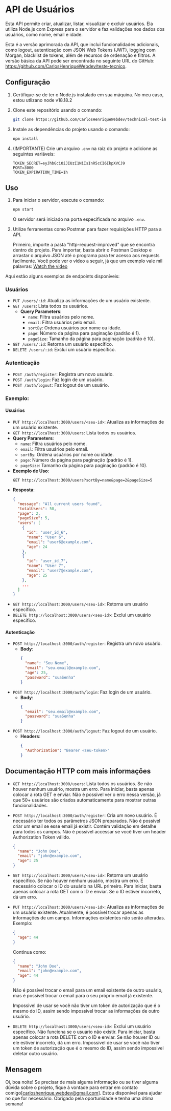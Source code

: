 # API de Usuários

Esta API permite criar, atualizar, listar, visualizar e excluir usuários. Ela utiliza Node.js com Express para o servidor e faz validações nos dados dos usuários, como nome, email e idade.

Esta é a versão aprimorada da API, que inclui funcionalidades adicionais, como logout, autenticação com JSON Web Tokens (JWT), logging com Morgan, blacklist de tokens, além de recursos de ordenação e filtros. A versão básica da API pode ser encontrada no seguinte URL do GitHub: https://github.com/CarlosHenriqueWebdev/teste-tecnico.

## Configuração

1. Certifique-se de ter o Node.js instalado em sua máquina. No meu caso, estou utlizano node v18.18.2 

2. Clone este repositório usando o comando:

   ```bash
   git clone https://github.com/CarlosHenriqueWebdev/technical-test-improved.git
   ```

3. Instale as dependências do projeto usando o comando:

   ```bash
   npm install
   ```

4. (IMPORTANTE) Crie um arquivo `.env` na raiz do projeto e adicione as seguintes variáveis:

   ```plaintext
   TOKEN_SECRET=eyJhbGciOiJIUzI1NiIsInR5cCI6IkpXVCJ9
   PORT=3000
   TOKEN_EXPIRATION_TIME=1h
   ```

## Uso

1. Para iniciar o servidor, execute o comando:

   ```bash
   npm start
   ```

   O servidor será iniciado na porta especificada no arquivo `.env`.

2. Utilize ferramentas como Postman para fazer requisições HTTP para a API.

   Primeiro, importe a pasta "http-request-improved" que se encontra dentro do projeto. Para importar, basta abrir o Postman Desktop e arrastar o arquivo JSON até o programa para ter acesso aos requests facilmente. Você pode ver o vídeo a seguir, já que um exemplo vale mil palavras: [Watch the video](https://imgur.com/a/dhiZSIG)

Aqui estão alguns exemplos de endpoints disponíveis:

### Usuários

- `PUT /users/:id`: Atualiza as informações de um usuário existente.
- `GET /users`: Lista todos os usuários.
  - **Query Parameters**:
    - `name`: Filtra usuários pelo nome.
    - `email`: Filtra usuários pelo email.
    - `sortBy`: Ordena usuários por nome ou idade.
    - `page`: Número da página para paginação (padrão é 1).
    - `pageSize`: Tamanho da página para paginação (padrão é 10).
- `GET /users/:id`: Retorna um usuário específico.
- `DELETE /users/:id`: Exclui um usuário específico.

### Autenticação

- `POST /auth/register`: Registra um novo usuário.
- `POST /auth/login`: Faz login de um usuário.
- `POST /auth/logout`: Faz logout de um usuário.

### Exemplo:

#### Usuários

- `PUT http://localhost:3000/users/<seu-id>`: Atualiza as informações de um usuário existente.
- `GET http://localhost:3000/users`: Lista todos os usuários.
 - **Query Parameters**:
    - `name`: Filtra usuários pelo nome.
    - `email`: Filtra usuários pelo email.
    - `sortBy`: Ordena usuários por nome ou idade.
    - `page`: Número da página para paginação (padrão é 1).
    - `pageSize`: Tamanho da página para paginação (padrão é 10).
  - **Exemplo de Uso**:
    ```plaintext
    GET http://localhost:3000/users?sortBy=name&page=2&pageSize=5
    ```
  - **Resposta**:
    ```json
    {
      "message": "All current users found",
      "totalUsers": 50,
      "page": 2,
      "pageSize": 5,
      "users": [
        {
          "id": "user_id_6",
          "name": "User 6",
          "email": "user6@example.com",
          "age": 24
        },
        {
          "id": "user_id_7",
          "name": "User 7",
          "email": "user7@example.com",
          "age": 25
        },
        ...
      ]
    }
    ```
- `GET http://localhost:3000/users/<seu-id>`: Retorna um usuário específico.
- `DELETE http://localhost:3000/users/<seu-id>`: Exclui um usuário específico.

#### Autenticação

- `POST http://localhost:3000/auth/register`: Registra um novo usuário.
  - **Body**:
    ```json
    {
      "name": "Seu Nome",
      "email": "seu.email@example.com",
      "age": 25,
      "password": "suaSenha"
    }
    ```
- `POST http://localhost:3000/auth/login`: Faz login de um usuário.
  - **Body**:
    ```json
    {
      "email": "seu.email@example.com",
      "password": "suaSenha"
    }
    ```
- `POST http://localhost:3000/auth/logout`: Faz logout de um usuário.
  - **Headers**:
    ```json
    {
      "Authorization": "Bearer <seu-token>"
    }
    ```

## Documentação HTTP com mais informações

- `GET http://localhost:3000/users`: Lista todos os usuários. Se não houver nenhum usuário, mostra um erro. Para iniciar, basta apenas colocar a rota GET e enviar. Não é possivel ver o erro nessa versão, já que 50+ usuários são criados automaticamente para mostrar outras funcionalidades.

- `POST http://localhost:3000/auth/register`: Cria um novo usuário. É necessário ter todos os parâmetros JSON preparados. Não é possível criar um email se esse email já existir. Contém validação em detalhe para todos os campos. Não é possivel accessar se você tiver um header Authorization Token válido.

  ```json
  {
    "name": "John Doe",
    "email": "john@example.com",
    "age": 25
  }
  ```

- `GET http://localhost:3000/users/<seu-id>`: Retorna um usuário específico. Se não houver nenhum usuário, mostra um erro. É necessário colocar o ID do usuário na URL primeiro. Para iniciar, basta apenas colocar a rota GET com o ID e enviar. Se o ID estiver incorreto, dá um erro.

- `PUT http://localhost:3000/users/<seu-id>`: Atualiza as informações de um usuário existente. Atualmente, é possível trocar apenas as informações de um campo. Informações existentes não serão alteradas. Exemplo:

  ```json
  {
    "age": 44
  }
  ```

  Continua como:

  ```json
  {
    "name": "John Doe",
    "email": "john@example.com",
    "age": 44
  }
  ```

  Não é possível trocar o email para um email existente de outro usuário, mas é possível trocar o email para o seu próprio email já existente.

  Impossivel de usar se você não tiver um token de autorização que é o mesmo do ID, assim sendo impossivel trocar as informações de outro usuário.

- `DELETE http://localhost:3000/users/<seu-id>`: Exclui um usuário específico. Não funciona se o usuário não existir. Para iniciar, basta apenas colocar a rota DELETE com o ID e enviar. Se não houver ID ou ele estiver incorreto, dá um erro. Impossivel de usar se você não tiver um token de autorização que é o mesmo do ID, assim sendo impossivel deletar outro usuário.

## Mensagem

Oi, boa noite! Se precisar de mais alguma informação ou se tiver alguma dúvida sobre o projeto, fique à vontade para entrar em contato comigo[carloshenrique.webdev@gmail.com]. Estou disponível para ajudar no que for necessário. Obrigado pela oportunidade e tenha uma ótima semana!
